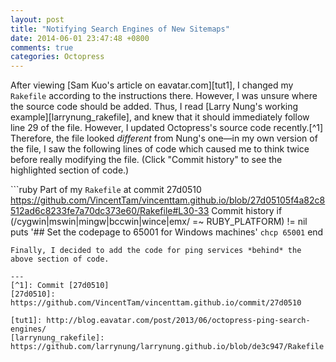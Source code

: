 ```yaml
---
layout: post
title: "Notifying Search Engines of New Sitemaps"
date: 2014-06-01 23:47:48 +0800
comments: true
categories: Octopress
---
```


After viewing [Sam Kuo's article on eavatar.com][tut1], I changed my
`Rakefile` according to the instructions there.  However, I was unsure
where the source code should be added.  Thus, I read
[Larry Nung's working example][larrynung_rakefile], and knew that it
should immediately follow line 29 of the file.  However, I updated
Octopress's source code recently.[^1]  Therefore, the file looked
*different* from Nung's one—in my own version of the file, I saw the
following lines of code which caused me to think twice before really
modifying the file.  (Click "Commit history" to see the highlighted
section of code.)

```ruby Part of my `Rakefile` at commit 27d0510 https://github.com/VincentTam/vincenttam.github.io/blob/27d05105f4a82c8512ad6c8233fe7a70dc373e60/Rakefile#L30-33 Commit history
if (/cygwin|mswin|mingw|bccwin|wince|emx/ =~ RUBY_PLATFORM) != nil
  puts '## Set the codepage to 65001 for Windows machines'
  `chcp 65001`
end
```
Finally, I decided to add the code for ping services *behind* the
above section of code.

---
[^1]: Commit [27d0510]
[27d0510]: https://github.com/VincentTam/vincenttam.github.io/commit/27d0510

[tut1]: http://blog.eavatar.com/post/2013/06/octopress-ping-search-engines/
[larrynung_rakefile]: https://github.com/larrynung/larrynung.github.io/blob/de3c947/Rakefile
